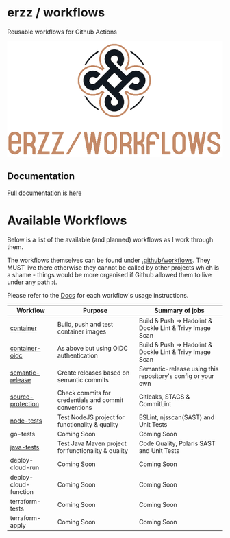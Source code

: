 # erzz / workflows

Reusable workflows for Github Actions

![erzz/workflows logo](docs/img/erzz-workflows-logo-large.png)

## Documentation

[Full documentation is here](https://erzz.github.io/workflows)

# Available Workflows

Below is a list of the available (and planned) workflows as I work through them.

The workflows themselves can be found under [.github/workflows](/.github/workflows). They MUST live there otherwise they cannot be called by other projects which is a shame - things would be more organised if Github allowed them to live under any path :(.

Please refer to the [Docs](https://erzz.github.io/workflows) for each workflow's usage instructions.

| Workflow                                                      | Purpose                                              | Summary of jobs                                             |
| ------------------------------------------------------------- | ---------------------------------------------------- | ----------------------------------------------------------- |
| [container](/.github/workflows/container.yml)                 | Build, push and test container images                | Build & Push -> Hadolint & Dockle Lint & Trivy Image Scan   |
| [container-oidc](/.github/workflows/container-oidc.yml)       | As above but using OIDC authentication               | Build & Push -> Hadolint & Dockle Lint & Trivy Image Scan   |
| [semantic-release](/.github/workflows/release.yml)            | Create releases based on semantic commits            | Semantic-release using this repository's config or your own |
| [source-protection](/.github/workflows/source-protection.yml) | Check commits for credentials and commit conventions | Gitleaks, STACS & CommitLint                                |
| [node-tests](/.github/workflows/node-tests.yml)               | Test NodeJS project for functionality & quality      | ESLint, njsscan(SAST) and Unit Tests                        |
| go-tests                                                      | Coming Soon                                          | Coming Soon                                                 |
| [java-tests](/.github/workflows/java-tests.yml)               | Test Java Maven project for functionality & quality  | Code Quality, Polaris SAST and Unit Tests                   |
| deploy-cloud-run                                              | Coming Soon                                          | Coming Soon                                                 |
| deploy-cloud-function                                         | Coming Soon                                          | Coming Soon                                                 |
| terraform-tests                                               | Coming Soon                                          | Coming Soon                                                 |
| terraform-apply                                               | Coming Soon                                          | Coming Soon                                                 |
